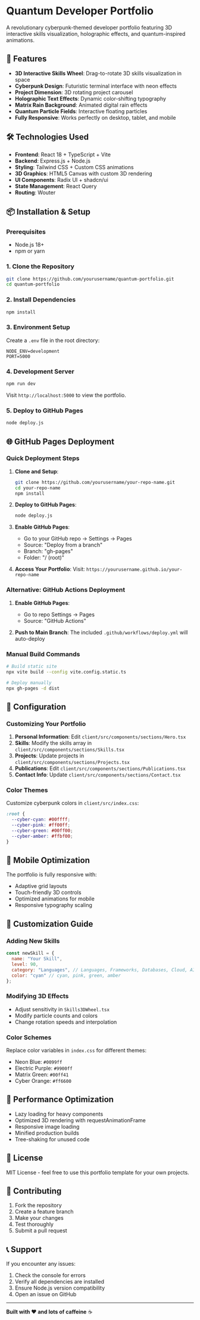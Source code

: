 # Quantum Developer Portfolio

A revolutionary cyberpunk-themed developer portfolio featuring 3D interactive skills visualization, holographic effects, and quantum-inspired animations.

## 🚀 Features

- **3D Interactive Skills Wheel**: Drag-to-rotate 3D skills visualization in space
- **Cyberpunk Design**: Futuristic terminal interface with neon effects
- **Project Dimension**: 3D rotating project carousel
- **Holographic Text Effects**: Dynamic color-shifting typography
- **Matrix Rain Background**: Animated digital rain effects
- **Quantum Particle Fields**: Interactive floating particles
- **Fully Responsive**: Works perfectly on desktop, tablet, and mobile

## 🛠 Technologies Used

- **Frontend**: React 18 + TypeScript + Vite
- **Backend**: Express.js + Node.js
- **Styling**: Tailwind CSS + Custom CSS animations
- **3D Graphics**: HTML5 Canvas with custom 3D rendering
- **UI Components**: Radix UI + shadcn/ui
- **State Management**: React Query
- **Routing**: Wouter

## 📦 Installation & Setup

### Prerequisites
- Node.js 18+ 
- npm or yarn

### 1. Clone the Repository
```bash
git clone https://github.com/yourusername/quantum-portfolio.git
cd quantum-portfolio
```

### 2. Install Dependencies
```bash
npm install
```

### 3. Environment Setup
Create a `.env` file in the root directory:
```env
NODE_ENV=development
PORT=5000
```

### 4. Development Server
```bash
npm run dev
```
Visit `http://localhost:5000` to view the portfolio.

### 5. Deploy to GitHub Pages
```bash
node deploy.js
```

## 🌐 GitHub Pages Deployment

### Quick Deployment Steps

1. **Clone and Setup**:
   ```bash
   git clone https://github.com/yourusername/your-repo-name.git
   cd your-repo-name
   npm install
   ```

2. **Deploy to GitHub Pages**:
   ```bash
   node deploy.js
   ```

3. **Enable GitHub Pages**:
   - Go to your GitHub repo → Settings → Pages
   - Source: "Deploy from a branch"
   - Branch: "gh-pages"
   - Folder: "/ (root)"

4. **Access Your Portfolio**:
   Visit: `https://yourusername.github.io/your-repo-name`

### Alternative: GitHub Actions Deployment

1. **Enable GitHub Pages**:
   - Go to repo Settings → Pages
   - Source: "GitHub Actions"

2. **Push to Main Branch**:
   The included `.github/workflows/deploy.yml` will auto-deploy

### Manual Build Commands

```bash
# Build static site
npx vite build --config vite.config.static.ts

# Deploy manually
npx gh-pages -d dist
```

## 🔧 Configuration

### Customizing Your Portfolio

1. **Personal Information**: Edit `client/src/components/sections/Hero.tsx`
2. **Skills**: Modify the skills array in `client/src/components/sections/Skills.tsx`
3. **Projects**: Update projects in `client/src/components/sections/Projects.tsx`
4. **Publications**: Edit `client/src/components/sections/Publications.tsx`
5. **Contact Info**: Update `client/src/components/sections/Contact.tsx`

### Color Themes
Customize cyberpunk colors in `client/src/index.css`:
```css
:root {
  --cyber-cyan: #00ffff;
  --cyber-pink: #ff00ff;
  --cyber-green: #00ff00;
  --cyber-amber: #ffbf00;
}
```

## 📱 Mobile Optimization

The portfolio is fully responsive with:
- Adaptive grid layouts
- Touch-friendly 3D controls
- Optimized animations for mobile
- Responsive typography scaling

## 🎨 Customization Guide

### Adding New Skills
```javascript
const newSkill = {
  name: "Your Skill",
  level: 90,
  category: "Languages", // Languages, Frameworks, Databases, Cloud, AI/ML
  color: "cyan" // cyan, pink, green, amber
};
```

### Modifying 3D Effects
- Adjust sensitivity in `Skills3DWheel.tsx`
- Modify particle counts and colors
- Change rotation speeds and interpolation

### Color Schemes
Replace color variables in `index.css` for different themes:
- Neon Blue: `#0099ff`
- Electric Purple: `#9900ff`
- Matrix Green: `#00ff41`
- Cyber Orange: `#ff6600`

## 🚀 Performance Optimization

- Lazy loading for heavy components
- Optimized 3D rendering with requestAnimationFrame
- Responsive image loading
- Minified production builds
- Tree-shaking for unused code

## 📄 License

MIT License - feel free to use this portfolio template for your own projects.

## 🤝 Contributing

1. Fork the repository
2. Create a feature branch
3. Make your changes
4. Test thoroughly
5. Submit a pull request

## 📞 Support

If you encounter any issues:
1. Check the console for errors
2. Verify all dependencies are installed
3. Ensure Node.js version compatibility
4. Open an issue on GitHub

---

**Built with ❤️ and lots of caffeine** ☕